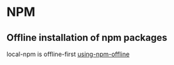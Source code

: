 # NPM

## Offline installation of npm packages
local-npm is offline-first
[using-npm-offline](https://addyosmani.com/blog/using-npm-offline/)
